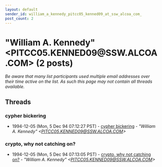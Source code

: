 ```yaml
---
layout: default
sender_id: william_a_kennedy_pitcc05_kenned09_at_ssw_alcoa_com_
post_count: 2
---
```


# "William A. Kennedy" <PITCC05.KENNED09<span>@</span>SSW.ALCOA.COM> (2 posts)

_Be aware that many list participants used multiple email addresses over their time active on the list. As such this page may not contain all threads available._

## Threads

### cypher bickering
+ 1994-12-05 (Mon, 5 Dec 94 07:12:27 PST) - [cypher bickering](/archive/1994/12/7742a1564c522474ee02f9e5c20d0812a4ea190216bbb9a0034be06a731bc4b9) - _"William A. Kennedy" \<PITCC05.KENNED09@SSW.ALCOA.COM\>_

### crypto, why not catching on?
+ 1994-12-05 (Mon, 5 Dec 94 07:13:05 PST) - [crypto, why not catching on?](/archive/1994/12/62ab01c23980b0c9ed3b8e201315ddc907abcfb2378de4bc62a5f442cfd079e7) - _"William A. Kennedy" \<PITCC05.KENNED09@SSW.ALCOA.COM\>_

